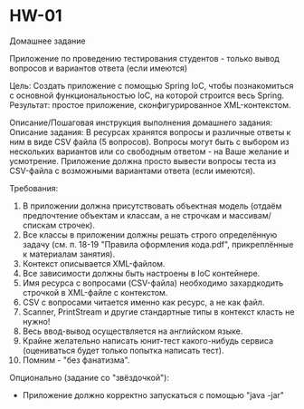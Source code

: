 # HW-01

Домашнее задание

Приложение по проведению тестирования студентов - только вывод вопросов и вариантов ответа (если имеются)

Цель:
Создать приложение с помощью Spring IoC, чтобы познакомиться с основной функциональностью IoC, на которой строится весь Spring.
Результат: простое приложение, сконфигурированное XML-контекстом.


Описание/Пошаговая инструкция выполнения домашнего задания:
Описание задания:
В ресурсах хранятся вопросы и различные ответы к ним в виде CSV файла (5 вопросов).
Вопросы могут быть с выбором из нескольких вариантов или со свободным ответом - на Ваше желание и усмотрение.
Приложение должна просто вывести вопросы теста из CSV-файла с возможными вариантами ответа (если имеются).


Требования:
1) В приложении должна присутствовать объектная модель (отдаём предпочтение объектам и классам, а не строчкам и массивам/спискам строчек).
2) Все классы в приложении должны решать строго определённую задачу (см. п. 18-19 "Правила оформления кода.pdf", прикреплённые к материалам занятия).
3) Контекст описывается XML-файлом.
4) Все зависимости должны быть настроены в IoC контейнере.
5) Имя ресурса с вопросами (CSV-файла) необходимо захардкодить строчкой в XML-файле с контекстом.
6) CSV с вопросами читается именно как ресурс, а не как файл.
7) Scanner, PrintStream и другие стандартные типы в контекст класть не нужно!
8) Весь ввод-вывод осуществляется на английском языке.
9) Крайне желательно написать юнит-тест какого-нибудь сервиса (оцениваться будет только попытка написать тест).
10) Помним - "без фанатизма".

Опционально (задание со "звёздочкой"):

* Приложение должно корректно запускаться с помощью "java -jar"